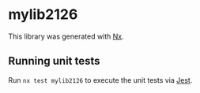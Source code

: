 # mylib2126

This library was generated with [Nx](https://nx.dev).

## Running unit tests

Run `nx test mylib2126` to execute the unit tests via [Jest](https://jestjs.io).
